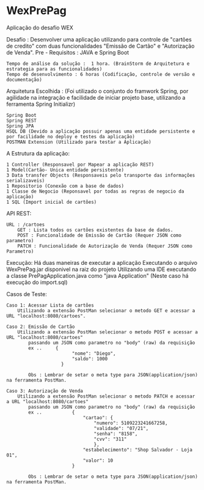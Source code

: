 # WexPrePag
Aplicação do desafio WEX

Desafio : Desenvolver uma aplicação utilizando para controle de "cartões de credito" com duas funcionalidades "Emissão de Cartão" e "Autorização de Venda".
	Pre - Requisitos : JAVA e Spring Boot
	
	Tempo de análise da solução :  1 hora. (BrainStorm de Arquitetura e estrategia para as funcionalidades)
	Tempo de desenvolvimento : 6 horas (Codificação, controle de versão e documentação)
	 
Arquitetura Escolhida : (Foi utilizado o conjunto do framwork Spring, por agilidade na integração e facilidade de iniciar projeto base, utilizando a ferramenta Spring Initializr)

	Spring Boot
	Spring REST
	Spring JPA
	HSQL DB (Devido a aplicação possuir apenas uma entidade persistente e por facilidade no deploy e testes da aplicação)
	POSTMAN Extension (Utilizado para testar a Aplicação)
	
A Estrutura da aplicação:
	
	1 Controller (Responsavel por Mapear a aplicação REST)
	1 Model(Cartão- Unica entidade persistente)
	3 Data transfer Objects (Responsaveis pelo transporte das informações serializaveis)
	1 Repositorio (Conexão com a base de dados)
	1 Classe de Negocio (Reponsavel por todas as regras de negocio da aplicação)
	1 SQL (Import inicial de cartões)
	
API REST: 

	URL : /cartoes
		GET : Lista todos os cartões existentes da base de dados. 
		POST : Funcionalidade de Emissão de Cartão (Requer JSON como parametro)
		PATCH : Funcionalidade de Autorização de Venda (Requer JSON como Parametro)
		
Execução:
	Há duas maneiras de executar a aplicação 
		Executando o arquivo WexPrePag.jar disponivel na raiz do projeto
		Utilizando uma IDE executando a classe PrePagApplication.java como "java Application" (Neste caso há execução do import.sql)
		
Casos de Teste: 

	Caso 1: Acessar Lista de cartões
		Utilizando a extensão PostMan selecionar o metodo GET e acessar a URL "localhost:8080/cartoes".
		
	Caso 2: Emissão de Cartão
		Utilizando a extensão PostMan selecionar o metodo POST e acessar a URL "localhost:8080/cartoes"
			passando um JSON como parametro no "body" (raw) da requisição
			ex ..     {
        					"nome": "Diego",
        					"saldo": 1000
    					}
	
			Obs : Lembrar de setar o meta type para JSON(application/json) na ferramenta PostMan.
			
	Caso 3: Autorização de Venda
		Utilizando a extensão PostMan selecionar o metodo PATCH e acessar a URL "localhost:8080/cartoes"
			passando um JSON como parametro no "body" (raw) da requisição
			ex ..			{
        						"cartao": {
        							"numero": 5109223241667258,
        							"validade": "07/21",
        							"senha": "8158",
        							"cvv": "311"
        							},
        						"estabelecimento": "Shop Salvador - Loja 01",
        						"valor": 10
    						}
	
			Obs : Lembrar de setar o meta type para JSON(application/json) na ferramenta PostMan.			

